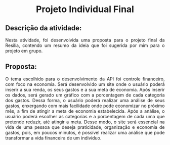 <h1 align="center">Projeto Individual Final</h1>

## Descrição da atividade:
<p align="justify">Nesta atividade, foi desenvolvida uma proposta para o projeto final da Resilia, contendo um resumo da ideia que foi sugerida por mim para o projeto em grupo.</p>

## Proposta:
<p align="justify">O tema escolhido para o desenvolvimento da API foi controle financeiro, com foco na economia. Será desenvolvido um site onde o usuário poderá inserir a sua renda, os seus gastos e a sua meta de economia. Após inserir os dados, será gerado um gráfico com a porcentagem de cada categoria dos gastos. Dessa forma, o usuário poderá realizar uma análise de seus gastos, enxergando com mais facilidade onde pode economizar no próximo mês, a fim de atingir a meta de economia estabelecida. Após a análise, o usuário poderá escolher as categorias e a porcentagem de cada uma que pretende reduzir, até atingir a meta. Desse modo, o site será essencial na vida de uma pessoa que deseja praticidade, organização e economia de gastos, pois, em poucos minutos, é possível realizar uma análise que pode transformar a vida financeira de um indivíduo.</p>
